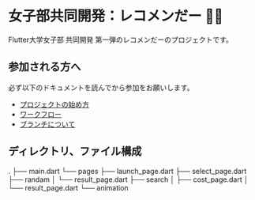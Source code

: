 # 女子部共同開発：レコメンだー 👒🤍

Flutter大学女子部 共同開発 第一弾のレコメンだーのプロジェクトです。

## 参加される方へ

必ず以下のドキュメントを読んでから参加をお願いします。

- [プロジェクトの始め方](https://github.com/flutteruniv/recommender/blob/develop/doc/how_to_start.md)
- [ワークフロー](https://github.com/flutteruniv/recommender/blob/develop/doc/workflow.md)
- [ブランチについて](https://github.com/flutteruniv/recommender/blob/develop/doc/branch.md)

## ディレクトリ、ファイル構成
.
├── main.dart
└── pages
    ├── launch_page.dart
    ├── select_page.dart
    ├── randam
    │   └── result_page.dart
    ├── search
    │   ├── cost_page.dart
    │   └── result_page.dart
    └── animation
